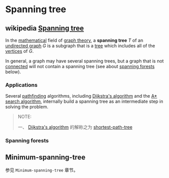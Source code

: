 # Spanning tree



## wikipedia [Spanning tree](https://en.wikipedia.org/wiki/Spanning_tree)

In the [mathematical](https://en.wikipedia.org/wiki/Mathematics) field of [graph theory](https://en.wikipedia.org/wiki/Graph_theory), a **spanning tree** *T* of an [undirected graph](https://en.wikipedia.org/wiki/Undirected_graph) *G* is a subgraph that is a [tree](https://en.wikipedia.org/wiki/Tree_(graph_theory)) which includes all of the [vertices](https://en.wikipedia.org/wiki/Vertex_(graph_theory)) of *G*.

In general, a graph may have several spanning trees, but a graph that is not [connected](https://en.wikipedia.org/wiki/Connected_graph) will not contain a spanning tree (see about [spanning forests](https://en.wikipedia.org/wiki/Spanning_tree#Spanning_forests) below).

### Applications

Several [pathfinding](https://en.wikipedia.org/wiki/Pathfinding) algorithms, including [Dijkstra's algorithm](https://en.wikipedia.org/wiki/Dijkstra's_algorithm) and the [A* search algorithm](https://en.wikipedia.org/wiki/A*_search_algorithm), internally build a spanning tree as an intermediate step in solving the problem.

> NOTE:
>
> 一、 [Dijkstra's algorithm](https://en.wikipedia.org/wiki/Dijkstra's_algorithm) 的解称之为 [shortest-path-tree](https://en.wikipedia.org/wiki/Shortest-path_tree) 



### Spanning forests



## Minimum-spanning-tree

参见 `Minimum-spanning-tree` 章节。

